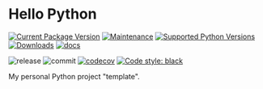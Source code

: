 <!-- omit in toc -->
# Hello Python

[![Current Package Version](https://badge.fury.io/py/hello-python.svg)](https://pypi.python.org/pypi/hello-python)
[![Maintenance](https://img.shields.io/badge/maintained%3F-yes-green.svg)](https://GitHub.com/Naereen/StrapDown.js/graphs/commit-activity)
[![Supported Python Versions](https://img.shields.io/pypi/pyversions/hello-python.svg)](https://pypi.python.org/pypi/hello-python)
[![Downloads](https://pepy.tech/badge/hello-python/month)](https://pepy.tech/project/hello-python/month)
[![docs](https://img.shields.io/badge/docs-here-blue)](https://trallnag.github.io/hello-python/)

![release](https://github.com/trallnag/hello-python/workflows/release/badge.svg)
![commit](https://github.com/trallnag/hello-python/workflows/commit/badge.svg)
[![codecov](https://codecov.io/gh/trallnag/hello-python/branch/master/graph/badge.svg)](https://codecov.io/gh/trallnag/hello-python)
[![Code style: black](https://img.shields.io/badge/code%20style-black-000000.svg)](https://github.com/psf/black)

My personal Python project "template".
